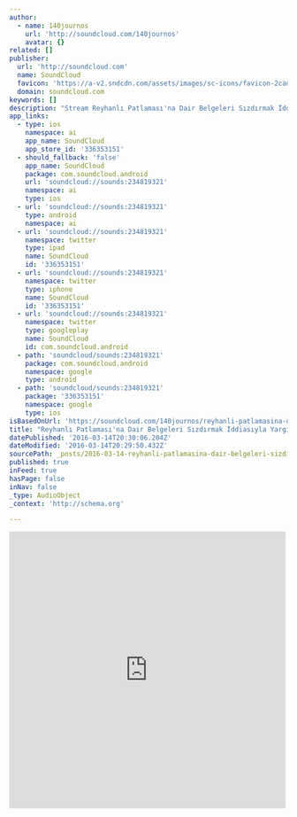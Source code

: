 ```yaml
---
author:
  - name: 140journos
    url: 'http://soundcloud.com/140journos'
    avatar: {}
related: []
publisher:
  url: 'http://soundcloud.com'
  name: SoundCloud
  favicon: 'https://a-v2.sndcdn.com/assets/images/sc-icons/favicon-2cadd14b.ico'
  domain: soundcloud.com
keywords: []
description: "Stream Reyhanlı Patlaması'na Dair Belgeleri Sızdırmak İddiasıyla Yargılanan Utku Kalı ile Dava Üzerine by 140journos from desktop or your mobile device"
app_links:
  - type: ios
    namespace: ai
    app_name: SoundCloud
    app_store_id: '336353151'
  - should_fallback: 'false'
    app_name: SoundCloud
    package: com.soundcloud.android
    url: 'soundcloud://sounds:234819321'
    namespace: ai
    type: ios
  - url: 'soundcloud://sounds:234819321'
    type: android
    namespace: ai
  - url: 'soundcloud://sounds:234819321'
    namespace: twitter
    type: ipad
    name: SoundCloud
    id: '336353151'
  - url: 'soundcloud://sounds:234819321'
    namespace: twitter
    type: iphone
    name: SoundCloud
    id: '336353151'
  - url: 'soundcloud://sounds:234819321'
    namespace: twitter
    type: googleplay
    name: SoundCloud
    id: com.soundcloud.android
  - path: 'soundcloud/sounds:234819321'
    package: com.soundcloud.android
    namespace: google
    type: android
  - path: 'soundcloud/sounds:234819321'
    package: '336353151'
    namespace: google
    type: ios
isBasedOnUrl: 'https://soundcloud.com/140journos/reyhanli-patlamasina-dair-belgeleri-sizdirmak-iddiasiyla-yargilanan-utku-kali-ile-dava-uzerine'
title: "Reyhanlı Patlaması'na Dair Belgeleri Sızdırmak İddiasıyla Yargılanan Utku Kalı ile Dava Üzerine by 140journos"
datePublished: '2016-03-14T20:30:06.204Z'
dateModified: '2016-03-14T20:29:50.432Z'
sourcePath: _posts/2016-03-14-reyhanli-patlamasina-dair-belgeleri-sizdirmak-iddiasiyla-ya.md
published: true
inFeed: true
hasPage: false
inNav: false
_type: AudioObject
_context: 'http://schema.org'

---
```

<iframe src="https://cdn.embedly.com/widgets/media.html?src=https%3A%2F%2Fw.soundcloud.com%2Fplayer%2F%3Fvisual%3Dtrue%26url%3Dhttp%253A%252F%252Fapi.soundcloud.com%252Ftracks%252F234819321%26show_artwork%3Dtrue&amp;url=https%3A%2F%2Fsoundcloud.com%2F140journos%2Freyhanli-patlamasina-dair-belgeleri-sizdirmak-iddiasiyla-yargilanan-utku-kali-ile-dava-uzerine&amp;image=http%3A%2F%2Fi1.sndcdn.com%2Fartworks-000137446772-twvykj-t500x500.jpg&amp;key=b7d04c9b404c499eba89ee7072e1c4f7&amp;type=text%2Fhtml&amp;schema=soundcloud" width="500" height="500" scrolling="no" frameborder="0" allowfullscreen="allowfullscreen" style=""></iframe>